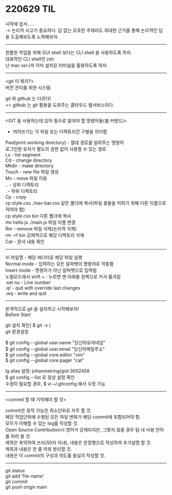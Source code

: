 # 220629 TIL

시작에 앞서.....<br>
-> 논리적 사고가 중요하다. 답 없는 모호한 주제라도 최대한 근거를 통해 논리적인 답을 도출해보도록 노력해보자.

-----

원활한 작업을 위해 GUI shell 보다는 CLI shell 을 사용하도록 하자.<br>
대표적인 CLI shell인 zsh<br>
난 mac os니까 이미 설치된 터미널을 활용하도록 하자.

-----

<git 이 뭐지?><br>
버전 관리를 위한 시스템

git 와 github 는 다르다!<br>
=> github 는 git 활용을 도와주는 클라우드 웹서비스이다.

----

<GIT 을 사용하는데 있어 필수로 알아야 할 명령어들(쉘 커맨드)>
* 띄어쓰기는 각 파일 또는 디렉토리간 구별을 의미함

Pwd(print working directory) - 절대 경로를 알려주는 명령어<br>
로그인한 유저가 별도의 권한 없이 사용할 수 있는 경로<br>
Ls - list segment<br>
Cd - change directory<br>
Mkdir - make directory <br>
Touch - new file 파일 생성<br>
Mv - move 파일 이동<br>
.. - 상위 디렉토리<br>
. - 하위 디렉토리<br>
Cp - copy<br>
cp style.css ./nav-bar.css 같은 폴더에 복사(파일 충돌을 피하기 위해 다른 이름으로 적어야 함)<br>
cp style.css bin 다른 폴더에 복사<br>
mv hello.js ./main.js 파일 이름 변경<br>
Rm - remove 파일 삭제(논리적 삭제)<br>
rm -rf bin 강제적으로 해당 디렉토리 삭제<br>
Cat - 문서 내용 확인<br>

------

<VI commands>

Vi 파일명 - 해당 에디터로 해당 파일 실행<br>
Normal mode - 입력하는 모든 알파벳이 명령어로 작동함<br>
Insert mode - 명령어가 아닌 알파벳으로 입력됨<br>
노멀모드에서 shift + : 누르면 맨 아래줄 왼쪽으로 커서 옮겨짐<br>
:set nu - Line number<br>
:q! - quit with override last changes<br>
:wq - write and quit<br>

------

본격적으로 git 을 설치하고 시작해보자!<br>
Before Start

git 설치 확인( $ git -v )<br>
git 환경설정<br>

$ git config --global user.name "당신의유저네임"<br>
$ git config --global user.email "당신의메일주소"<br>
$ git config --global core.editor "vim"<br>
$ git config --global core.pager "cat"<br>

lg alias 설정: johanmeiring/gist:3002458<br>
$ git config --list 로 정상 설정 확인<br>
수정이 필요할 경우, $ vi ~/.gitconfig 에서 수정 가능<br>

-----

<commit 할 때 기억해야 할 것>

commit은 동작 가능한 최소단위로 자주 할 것.<br>
해당 작업단위에 수행된 모든 파일 변화가 해당 commit에 포함되어야 함.<br>
모두가 이해할 수 있는 log를 작성할 것.<br>
Open Source Contribution시 영어가 강제되지만, 그렇지 않을 경우 팀 내 사용 언어를
따라 쓸 것.<br>
제목은 축약하여 쓰되(50자 이내), 내용은 문장형으로 작성하여 추가설명 할 것.<br>
제목과 내용은 한 줄 띄워 분리할 것.<br>
내용은 이 commit의 구성과 의도를 충실히 작성할 것.<br>

-----

<git flow>

git status<br>
git add 'file-name'<br>
git commit<br>
git push origin main<br>


